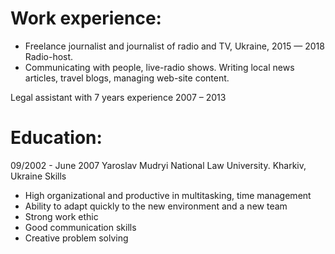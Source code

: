 # Work experience:
* Freelance journalist and journalist of radio and TV, Ukraine, 2015 — 2018
Radio-host. 
* Communicating with people, live-radio shows. Writing local news articles, travel blogs, managing web-site content.

Legal assistant with 7 years experience  2007 – 2013
# Education:
 09/2002 - June 2007 Yaroslav Mudryi National Law University. Kharkiv, Ukraine
Skills
+ High organizational and productive in multitasking, time management
+ Ability to adapt quickly to the new environment and a new team
+ Strong work ethic
+ Good communication skills
+ Creative problem solving

